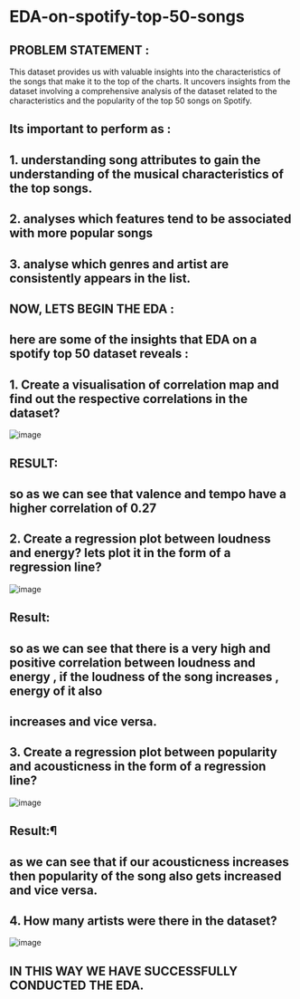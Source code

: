 # EDA-on-spotify-top-50-songs
## PROBLEM STATEMENT :
This dataset provides us with valuable insights into the characteristics of the songs that make it to the top of the charts. It uncovers insights from the dataset involving a  comprehensive analysis of the dataset related to the characteristics and the popularity of the top 50 songs on Spotify.
## Its important to perform as :
## 1. understanding song attributes to gain the understanding of the musical characteristics of the top songs.
## 2. analyses which features tend to be associated with more popular songs
## 3. analyse which genres and artist are consistently appears in the list.
## NOW, LETS BEGIN THE EDA :
## here are some of the insights that EDA on a spotify top 50 dataset reveals :
## 1.  Create a visualisation of correlation map and find out the respective correlations in the dataset?
![image](https://github.com/sshreyaa05/EDA-on-spotify-top-50-songs/assets/132264752/25986de4-b995-4010-857a-653f233b5c0d)
## RESULT:
## so as we can see that valence and tempo have a higher correlation of 0.27
## 2.  Create a regression plot between loudness and energy? lets plot it in the form of a regression line?
![image](https://github.com/sshreyaa05/EDA-on-spotify-top-50-songs/assets/132264752/0211e46a-4ef8-4b04-ab69-4df47349e5d6)
## Result:
## so as we can see that there is a very high and positive correlation between loudness and energy , if the loudness of the song increases , energy of it also 
## increases and vice versa.
## 3.  Create a regression plot between popularity and acousticness in the form of a regression line?
![image](https://github.com/sshreyaa05/EDA-on-spotify-top-50-songs/assets/132264752/f5779c6c-6582-467a-9b45-6c7b4a533806)
## Result:¶
## as we can see that if our acousticness increases then popularity of the song also gets increased and vice versa.
## 4. How many artists were there in the dataset?
![image](https://github.com/sshreyaa05/EDA-on-spotify-top-50-songs/assets/132264752/fcc664b2-84d6-4a4a-8c4e-84bfcd953224)
## IN THIS WAY WE HAVE SUCCESSFULLY CONDUCTED THE EDA.
